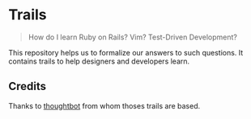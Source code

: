 Trails
=========

> How do I learn Ruby on Rails? Vim? Test-Driven Development?

This repository helps us to formalize our answers to such questions.
It contains trails to help designers and developers learn.

Credits
-------

Thanks to [thoughtbot](http://thoughtbot.com) from whom thoses trails are based.
